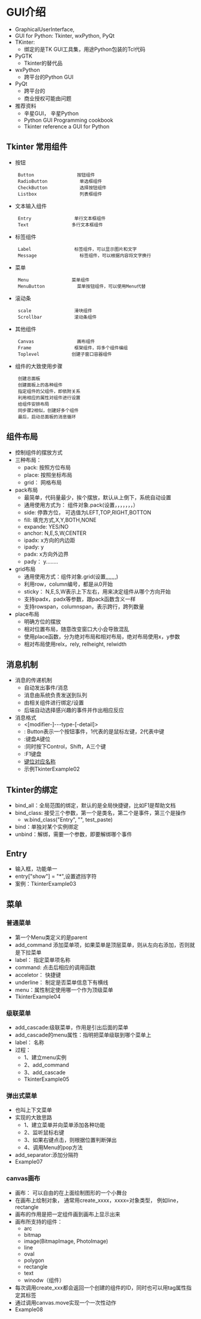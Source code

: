 # GUI介绍
 - GraphicalUserInterface,
 - GUI for Python: Tkinter, wxPython, PyQt
 - TKinter:
    - 绑定的是TK GUI工具集，用途Python包装的Tcl代码
 - PyGTK
    - Tkinter的替代品
 - wxPython
    - 跨平台的Python GUI
 - PyQt
    - 跨平台的
    - 商业授权可能由问题
 - 推荐资料
    - 辛星GUI， 辛星Python
    - Python GUI Programming cookbook
    - Tkinter reference a GUI for Python
    
## Tkinter 常用组件
 - 按钮
  
        Button                按钮组件
        RadioButton            单选框组件
        CheckButton            选择按钮组件
        Listbox                列表框组件
 - 文本输入组件
        
        Entry                单行文本框组件
        Text                多行文本框组件
 - 标签组件
        
        Label                标签组件，可以显示图片和文字
        Message                标签组件，可以根据内容将文字换行
 - 菜单
        
        Menu                菜单组件
        MenuButton            菜单按钮组件，可以使用Menu代替
 - 滚动条
        
        scale                滑块组件
        Scrollbar            滚动条组件
 - 其他组件
        
        Canvas                画布组件
        Frame                框架组件，将多个组件编组
        Toplevel            创建子窗口容器组件
 - 组件的大致使用步骤
        
        创建总面板
        创建面板上的各种组件
        指定组件的父组件，即依附关系
        利用相应的属性对组件进行设置
        给组件安排布局
        同步骤2相似，创建好多个组件
        最后，启动总面板的消息循环
        
## 组件布局
 - 控制组件的摆放方式
 - 三种布局：
    - pack: 按照方位布局
    - place: 按照坐标布局
    - grid： 网格布局
 - pack布局
    - 最简单，代码量最少，挨个摆放，默认从上倒下，系统自动设置
    - 通用使用方式为： 组件对象.pack(设置，，，，，，，）
    - side: 停靠方位， 可选值为LEFT,TOP,RIGHT,BOTTON
    - fill: 填充方式,X,Y,BOTH,NONE
    - expande: YES/NO
    - anchor: N,E,S,W,CENTER
    - ipadx: x方向的内边距
    - ipady: y
    - padx: x方向外边界
    - pady： y........
 - grid布局
    - 通用使用方式：组件对象.grid(设置,,,,,,,)
    - 利用row，column编号，都是从0开始
    - sticky： N,E,S,W表示上下左右，用来决定组件从哪个方向开始
    - 支持ipadx，padx等参数，跟pack函数含义一样
    - 支持rowspan，columnspan，表示跨行，跨列数量
 - place布局
    - 明确方位的摆放
    - 相对位置布局，随意改变窗口大小会导致混乱
    - 使用place函数，分为绝对布局和相对布局，绝对布局使用x，y参数
    - 相对布局使用relx，rely, relheight, relwidth
    
## 消息机制
 - 消息的传递机制
    - 自动发出事件/消息
    - 消息由系统负责发送到队列
    - 由相关组件进行绑定/设置
    - 后端自动选择感兴趣的事件并作出相应反应
 - 消息格式
    - <[modifier-]---type-[-detail]>
    - <Button-1>: Button表示一个按钮事件，1代表的是鼠标左键，2代表中键
    - <KeyPress-A>:键盘A键位
    - <Control-Shift-KeyPress-A>:同时按下Control，Shift，A三个键
    - <F1>:F1键盘
    - [键位对应名称](https://infohost.nmt.edu/tcc/help/pubs/tkinter/web/key-names.html )
    - 示例TkinterExample02
## Tkinter的绑定
 - bind_all：全局范围的绑定，默认的是全局快捷键，比如F1是帮助文档
 - bind_class: 接受三个参数，第一个是类名，第二个是事件，第三个是操作
     - w.bind_class("Entry", "<Control-V>", test_paste)
 - bind：单独对某个实例绑定
 - unbind：解绑，需要一个参数，即要解绑哪个事件
     
## Entry
 - 输入框，功能单一
 - entry["show"] = "*",设置遮挡字符
 - 案例：TkinterExample03
 
## 菜单

### 普通菜单
 - 第一个Menu类定义的是parent
 - add_command 添加菜单项，如果菜单是顶层菜单，则从左向右添加，否则就是下拉菜单
 - label： 指定菜单项名称
 - command: 点击后相应的调用函数
 - acceletor： 快捷键
 - underline： 制定是否菜单信息下有横线
 - menu：属性制定使用哪一个作为顶级菜单
 - TkinterExample04
### 级联菜单
 - add_cascade:级联菜单，作用是引出后面的菜单
 - add_cascade的menu属性：指明把菜单级联到哪个菜单上
 - label： 名称
 - 过程：
    - 1、建立menu实例
    - 2、add_command
    - 3、add_cascade
    - TkinterExample05
### 弹出式菜单
 - 也叫上下文菜单
 - 实现的大致思路
    - 1、建立菜单并向菜单添加各种功能
    - 2、监听鼠标右键
    - 3、如果右键点击，则根据位置判断弹出
    - 4、调用Menu的pop方法
 - add_separator:添加分隔符
 - Example07
 
### canvas画布
 - 画布： 可以自由的在上面绘制图形的一个小舞台
 - 在画布上绘制对象， 通常用create_xxxx，xxxx=对象类型， 例如line，rectangle
 - 画布的作用是把一定组件画到画布上显示出来
 - 画布所支持的组件：
    - arc
    - bitmap
    - image(BitmapImage, PhotoImage)
    - line
    - oval
    - polygon
    - rectangle
    - text
    - winodw（组件）
 - 每次调用create_xxx都会返回一个创建的组件的ID，同时也可以用tag属性指定其标签
 - 通过调用canvas.move实现一个一次性动作
 - Example08
 
